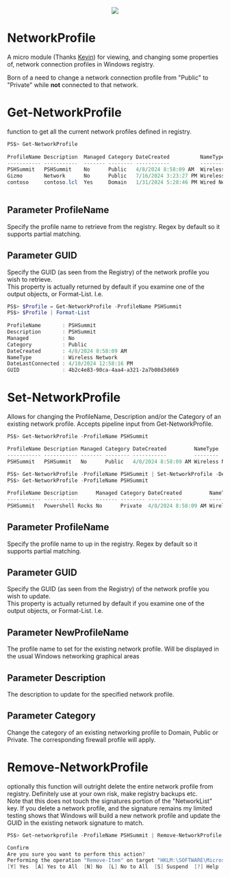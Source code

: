 <div align='center'>
<img src='Assets/ProtectStrings.svg' />
</div>  

# NetworkProfile

A micro module (Thanks [Kevin](https://powershellexplained.com/2019-04-11-Powershell-Building-Micro-Modules/)) for viewing, and changing some properties of, network connection profiles in Windows registry.

Born of a need  to change a network connection profile from "Public" to "Private" while **not** connected to that network.

# Get-NetworkProfile

function to get all the current network profiles defined in registry.

```Powershell
PS$> Get-NetworkProfile  
  
ProfileName Description  Managed Category DateCreated          NameType         DateLastConnected    
----------- -----------  ------- -------- -----------          --------         -----------------    
PSHSummit   PSHSummit    No      Public   4/8/2024 8:58:09 AM  Wireless Network 4/10/2024 12:58:16 PM
Gizmo       Network      No      Public   7/16/2024 3:23:27 PM Wireless Network 7/16/2024 4:09:02 PM
contoso     contoso.lcl  Yes     Domain   1/31/2024 5:28:46 PM Wired Network    7/16/2024 3:25:07 PM  
  
```

## Parameter ProfileName

Specify the profile name to retrieve from the registry. Regex by default so it supports partial matching.

## Parameter GUID

Specify the GUID (as seen from the Registry) of the network profile you wish to retrieve.  
This property is actually returned by default if you examine one of the output objects, or Format-List. I.e.

```Powershell
PS$> $Profile = Get-NetworkProfile -ProfileName PSHSummit
PS$> $Profile | Format-List  
  
ProfileName       : PSHSummit
Description       : PSHSummit
Managed           : No
Category          : Public
DateCreated       : 4/8/2024 8:58:09 AM
NameType          : Wireless Network
DateLastConnected : 4/10/2024 12:58:16 PM
GUID              : 4b2c4e83-90ca-4aa4-a321-2a7b08d3d669  
```

# Set-NetworkProfile

Allows for changing the ProfileName, Description and/or the Category of an existing network profile.  Accepts pipeline input from Get-NetworkProfile.

```Powershell
PS$> Get-NetworkProfile -ProfileName PSHSummit  

ProfileName Description Managed Category DateCreated         NameType         DateLastConnected
----------- ----------- ------- -------- -----------         --------         -----------------    
PSHSummit   PSHSummit   No      Public   4/8/2024 8:58:09 AM Wireless Network 4/10/2024 12:58:16 PM  
  
PS$> Get-NetworkProfile -ProfileName PSHSummit | Set-NetworkProfile -Description "Powershell Rocks" -Category "Private"
PS$> Get-NetworkProfile -ProfileName PSHSummit  

ProfileName Description      Managed Category DateCreated         NameType         DateLastConnected    
----------- -----------      ------- -------- -----------         --------         -----------------
PSHSummit   Powershell Rocks No      Private  4/8/2024 8:58:09 AM Wireless Network 4/10/2024 12:58:16 PM
```

## Parameter ProfileName

Specify the profile name to up in the registry. Regex by default so it supports partial matching.

## Parameter GUID

Specify the GUID (as seen from the Registry) of the network profile you wish to update.  
This property is actually returned by default if you examine one of the output objects, or Format-List. I.e.

## Parameter NewProfileName

The profile name to set for the existing network profile.  Will be displayed in the usual Windows networking graphical areas

## Parameter Description

The description to update for the specified network profile.

## Parameter Category

Change the category of an existing networking profile to Domain, Public or Private.  The corresponding firewall profile will apply.

# Remove-NetworkProfile

optionally this function will outright delete the entire network profile from registry. Definitely use at your own risk, make registry backups etc.  
Note that this does not touch the signatures portion of the "NetworkList" key.  If you delete a network profile, and the signature remains my limited testing shows that Windows will build a new network profile and update the GUID in the existing network signature to match.

```Powershell
PS$> Get-networkprofile -ProfileName PSHSummit | Remove-NetworkProfile

Confirm
Are you sure you want to perform this action?
Performing the operation "Remove-Item" on target "HKLM:\SOFTWARE\Microsoft\Windows NT\CurrentVersion\NetworkList\Profiles\{4b2c4e83-90ca-4aa4-a321-2a7b08d3d669}".
[Y] Yes  [A] Yes to All  [N] No  [L] No to All  [S] Suspend  [?] Help (default is "Y"): y
```
